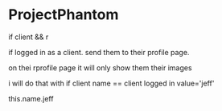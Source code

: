 # ProjectPhantom


if client && r

if logged in as a client. send them to their profile page.

on thei rprofile page it will only show them their images

i will do that with if client name == client logged in value='jeff'

this.name.jeff
